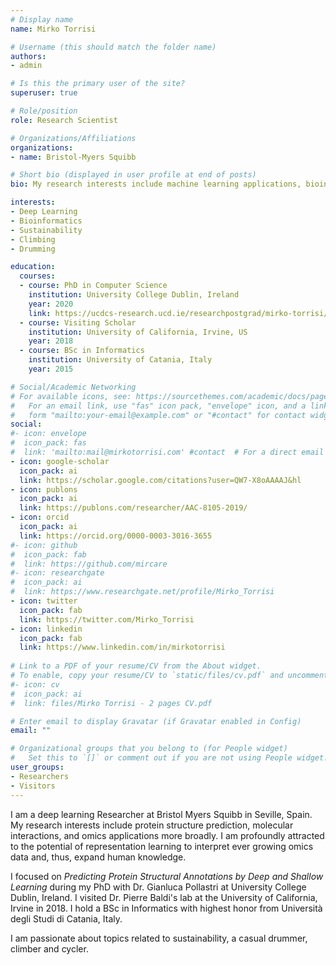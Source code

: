 ```yaml
---
# Display name
name: Mirko Torrisi

# Username (this should match the folder name)
authors:
- admin

# Is this the primary user of the site?
superuser: true

# Role/position
role: Research Scientist

# Organizations/Affiliations
organizations:
- name: Bristol-Myers Squibb

# Short bio (displayed in user profile at end of posts)
bio: My research interests include machine learning applications, bioinformatics and deep learning.

interests:
- Deep Learning
- Bioinformatics
- Sustainability
- Climbing
- Drumming

education:
  courses:
  - course: PhD in Computer Science
    institution: University College Dublin, Ireland
    year: 2020
    link: https://ucdcs-research.ucd.ie/researchpostgrad/mirko-torrisi/
  - course: Visiting Scholar
    institution: University of California, Irvine, US
    year: 2018
  - course: BSc in Informatics
    institution: University of Catania, Italy
    year: 2015

# Social/Academic Networking
# For available icons, see: https://sourcethemes.com/academic/docs/page-builder/#icons
#   For an email link, use "fas" icon pack, "envelope" icon, and a link in the
#   form "mailto:your-email@example.com" or "#contact" for contact widget.
social:
#- icon: envelope
#  icon_pack: fas
#  link: 'mailto:mail@mirkotorrisi.com' #contact  # For a direct email link, use "mailto:mail@mirkotorrisi.com".
- icon: google-scholar
  icon_pack: ai
  link: https://scholar.google.com/citations?user=QW7-X8oAAAAJ&hl
- icon: publons
  icon_pack: ai
  link: https://publons.com/researcher/AAC-8105-2019/
- icon: orcid
  icon_pack: ai
  link: https://orcid.org/0000-0003-3016-3655
#- icon: github
#  icon_pack: fab
#  link: https://github.com/mircare
#- icon: researchgate
#  icon_pack: ai
#  link: https://www.researchgate.net/profile/Mirko_Torrisi
- icon: twitter
  icon_pack: fab
  link: https://twitter.com/Mirko_Torrisi
- icon: linkedin
  icon_pack: fab
  link: https://www.linkedin.com/in/mirkotorrisi
  
# Link to a PDF of your resume/CV from the About widget.
# To enable, copy your resume/CV to `static/files/cv.pdf` and uncomment the lines below.
#- icon: cv
#  icon_pack: ai
#  link: files/Mirko Torrisi - 2 pages CV.pdf

# Enter email to display Gravatar (if Gravatar enabled in Config)
email: ""

# Organizational groups that you belong to (for People widget)
#   Set this to `[]` or comment out if you are not using People widget.
user_groups:
- Researchers
- Visitors
---
```


I am a deep learning Researcher at Bristol Myers Squibb in Seville, Spain. My research interests include protein structure prediction, molecular interactions, and omics applications more broadly. I am profoundly attracted to the potential of representation learning to interpret ever growing omics data and, thus, expand human knowledge.

I focused on *Predicting Protein Structural Annotations by Deep and Shallow Learning* during my PhD with Dr. Gianluca Pollastri at University College Dublin, Ireland. I visited Dr. Pierre Baldi's lab at the University of California, Irvine in 2018. I hold a BSc in Informatics with highest honor from Università degli Studi di Catania, Italy.

I am passionate about topics related to sustainability, a casual drummer, climber and cycler.
